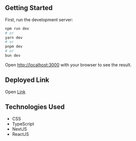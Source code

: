 ## Getting Started

First, run the development server:

```bash
npm run dev
# or
yarn dev
# or
pnpm dev
# or
bun dev
```

Open [http://localhost:3000](http://localhost:3000) with your browser to see the result.

## Deployed Link 

Open [Link](https://college-duniya-omega.vercel.app/)

## Technologies Used 
 
 - CSS
 - TypeScript 
 - NextJS
 - ReactJS

